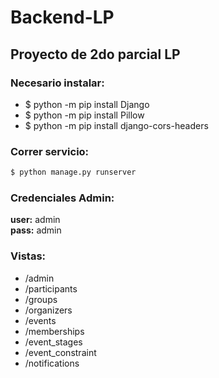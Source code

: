 # Backend-LP
## Proyecto de 2do parcial LP 

### Necesario instalar:<br />
<ul>
<li>$ python -m pip install Django </li>
<li>$ python -m pip install Pillow</li>
<li>$ python -m pip install django-cors-headers</li>

</ul>

### Correr servicio:
```bash
$ python manage.py runserver
```
### Credenciales Admin:<br />
 **user:** admin<br />
 **pass:** admin

### Vistas:<br />
<ul>

<li>/admin</li>
<li>/participants</li>
<li>/groups</li>
<li>/organizers</li>
<li>/events</li>
<li>/memberships</li>
<li>/event_stages</li>
<li>/event_constraint</li>
<li>/notifications</li>
</ul>
